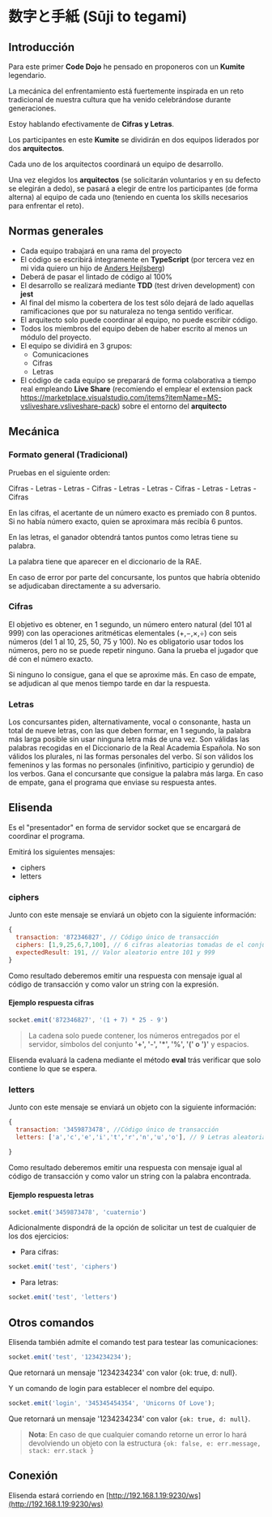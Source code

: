 # 数字と手紙 (Sūji to tegami)

## Introducción

Para este primer **Code Dojo** he pensado en proponeros con un **Kumite** legendario.

La mecánica del enfrentamiento está fuertemente inspirada en un reto tradicional de nuestra cultura que ha venido celebrándose durante generaciones.

Estoy hablando efectivamente de **Cifras y Letras**.

Los participantes en este **Kumite** se dividirán en dos equipos liderados por dos **arquitectos**.

Cada uno de los arquitectos coordinará un equipo de desarrollo.

Una vez elegidos los **arquitectos** (se solicitarán voluntarios y en su defecto se elegirán a dedo), se pasará a elegir de entre los participantes (de forma alterna) al equipo de cada uno (teniendo en cuenta los skills necesarios para enfrentar el reto).

## Normas generales

- Cada equipo trabajará en una rama del proyecto
- El código se escribirá íntegramente en **TypeScript** (por tercera vez en mi vida quiero un hijo de [Anders Hejlsberg](https://es.wikipedia.org/wiki/Anders_Hejlsberg))
- Deberá de pasar el lintado de código al 100%
- El desarrollo se realizará mediante **TDD** (test driven development) con **jest**
- Al final del mismo la cobertera de los test sólo dejará de lado aquellas ramificaciones que por su naturaleza no tenga sentido verificar.
- El arquitecto solo puede coordinar al equipo, no puede escribir código.
- Todos los miembros del equipo deben de haber escrito al menos un módulo del proyecto.
- El equipo se dividirá en 3 grupos:
  - Comunicaciones
  - Cifras
  - Letras
- El código de cada equipo se preparará de forma colaborativa a tiempo real empleando **Live Share** (recomiendo el emplear el extension pack https://marketplace.visualstudio.com/items?itemName=MS-vsliveshare.vsliveshare-pack) sobre el entorno del **arquitecto**

## Mecánica

### Formato general (Tradicional)

Pruebas en el siguiente orden:

Cifras - Letras - Letras - Cifras - Letras - Letras - Cifras - Letras - Letras - Cifras

En las cifras, el acertante de un número exacto es premiado con 8 puntos. Si no había número exacto, quien se aproximara más recibía 6 puntos.

En las letras, el ganador obtendrá tantos puntos como letras tiene su palabra.

La palabra tiene que aparecer en el diccionario de la RAE.

En caso de error por parte del concursante, los puntos que habría obtenido se adjudicaban directamente a su adversario.

### Cifras

El objetivo es obtener, en 1 segundo, un número entero natural (del 101 al 999) con las operaciones aritméticas elementales (+,−,×,÷) con seis números (del 1 al 10, 25, 50, 75 y 100). No es obligatorio usar todos los números, pero no se puede repetir ninguno. Gana la prueba el jugador que dé con el número exacto.

Si ninguno lo consigue, gana el que se aproxime más. En caso de empate, se adjudican al que menos tiempo tarde en dar la respuesta.

### Letras

Los concursantes piden, alternativamente, vocal o consonante, hasta un total de nueve letras, con las que deben formar, en 1 segundo, la palabra más larga posible sin usar ninguna letra más de una vez. Son válidas las palabras recogidas en el Diccionario de la Real Academia Española.
No son válidos los plurales, ni las formas personales del verbo.
Sí son válidos los femeninos y las formas no personales (infinitivo, participio y gerundio) de los verbos. Gana el concursante que consigue la palabra más larga.
En caso de empate, gana el programa que enviase su respuesta antes.

## Elisenda

Es el "presentador" en forma de servidor socket que se encargará de coordinar el programa.

Emitirá los siguientes mensajes:

- ciphers
- letters

### ciphers

Junto con este mensaje se enviará un objeto con la siguiente información:

```javascript
{
  transaction: '872346827', // Código único de transacción
  ciphers: [1,9,25,6,7,100], // 6 cifras aleatorias tomadas de el conjunto 1, 2, 3, 4, 5, 6, 7, 8, 9, 10, 25, 50, 75 y 100
  expectedResult: 191, // Valor aleatorio entre 101 y 999
}
```

Como resultado deberemos emitir una respuesta con mensaje igual al código de transacción y como valor un string con la expresión.

#### Ejemplo respuesta cifras

```javascript
socket.emit('872346827', '(1 + 7) * 25 - 9')
```

> La cadena solo puede contener, los números entregados por el servidor, símbolos del conjunto **'+', '-', '*', '%', '(' o ')'** y espacios.

Elisenda evaluará la cadena mediante el método **eval** trás verificar que solo contiene lo que se espera.

### letters

Junto con este mensaje se enviará un objeto con la siguiente información:

```javascript
{
  transaction: '3459873478', //Código único de transacción
  letters: ['a','c','e','i','t','r','n','u','o'], // 9 Letras aleatorias a emplear
  
}
```

Como resultado deberemos emitir una respuesta con mensaje igual al código de transacción y como valor un string con la palabra encontrada.

#### Ejemplo respuesta letras

```javascript
socket.emit('3459873478', 'cuaternio')
```

Adicionalmente dispondrá de la opción de solicitar un test de cualquier de los dos ejercicios:

- Para cifras:

```javascript
socket.emit('test', 'ciphers')
```

- Para letras:

```javascript
socket.emit('test', 'letters')
```

## Otros comandos

Elisenda también admite el comando test para testear las comunicaciones:

```javascript
socket.emit('test', '1234234234');
```

Que retornará un mensaje '1234234234' con valor {ok: true, d: null}.

Y un comando de login para establecer el nombre del equipo.

```javascript
socket.emit('login', '345345454354', 'Unicorns Of Love');
```

Que retornará un mensaje '1234234234' con valor ```{ok: true, d: null}```.

> **Nota**: En caso de que cualquier comando retorne un error lo hará devolviendo un objeto con la estructura ```{ok: false, e: err.message, stack: err.stack }```

## Conexión

Elisenda estará corriendo en [http://192.168.1.19:9230/ws](http://192.168.1.19:9230/ws)
